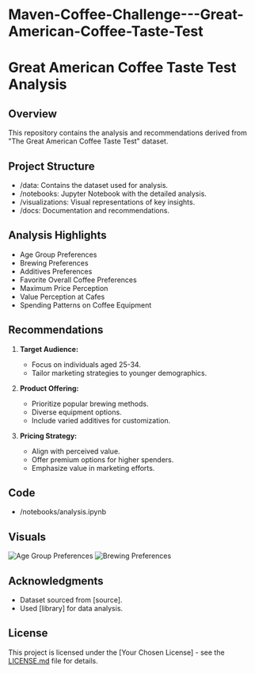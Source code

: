 # Maven-Coffee-Challenge---Great-American-Coffee-Taste-Test

# Great American Coffee Taste Test Analysis

## Overview
This repository contains the analysis and recommendations derived from "The Great American Coffee Taste Test" dataset.

## Project Structure
- /data: Contains the dataset used for analysis.
- /notebooks: Jupyter Notebook with the detailed analysis.
- /visualizations: Visual representations of key insights.
- /docs: Documentation and recommendations.

## Analysis Highlights
- Age Group Preferences
- Brewing Preferences
- Additives Preferences
- Favorite Overall Coffee Preferences
- Maximum Price Perception
- Value Perception at Cafes
- Spending Patterns on Coffee Equipment

## Recommendations
1. **Target Audience:**
   - Focus on individuals aged 25-34.
   - Tailor marketing strategies to younger demographics.

2. **Product Offering:**
   - Prioritize popular brewing methods.
   - Diverse equipment options.
   - Include varied additives for customization.

3. **Pricing Strategy:**
   - Align with perceived value.
   - Offer premium options for higher spenders.
   - Emphasize value in marketing efforts.

## Code
- /notebooks/analysis.ipynb

## Visuals
![Age Group Preferences](visualizations/age_group_preferences.png)
![Brewing Preferences](visualizations/brewing_preferences.png)

## Acknowledgments
- Dataset sourced from [source].
- Used [library] for data analysis.

## License
This project is licensed under the [Your Chosen License] - see the [LICENSE.md](LICENSE.md) file for details.

